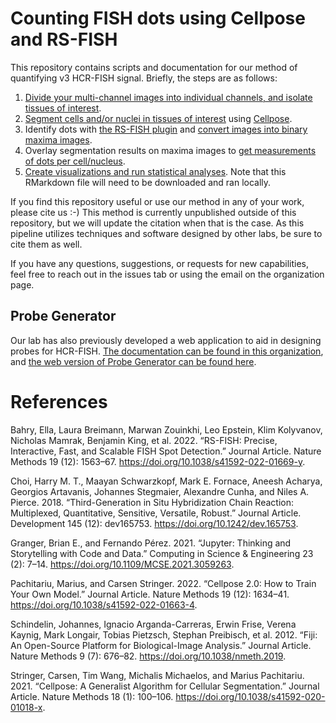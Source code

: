 # Counting FISH dots using Cellpose and RS-FISH

This repository contains scripts and documentation for our method of quantifying v3 HCR-FISH signal.
Briefly, the steps are as follows:

  1. [Divide your multi-channel images into individual channels, and isolate tissues of interest](./Tissue_Isolation.md).
  2. [Segment cells and/or nuclei in tissues of interest](./Cellpose_Segmentation.md) using [Cellpose](https://github.com/MouseLand/cellpose).
  3. Identify dots with [the RS-FISH plugin](https://github.com/PreibischLab/RS-FISH) and [convert images into binary maxima images](./RS_FISH_Analysis.md).
  4. Overlay segmentation results on maxima images to [get measurements of dots per cell/nucleus](./ROI_Converters.md).
  5. [Create visualizations and run statistical analyses](./Data_Concatenation_Walkthrough.Rmd). Note that this RMarkdown file will need to be downloaded and ran locally.
  
If you find this repository useful or use our method in any of your work, please cite us :-) This method is currently unpublished outside of this repository, but we will update the citation when that is the case. As this pipeline utilizes techniques and software designed by other labs, be sure to cite them as well.

If you have any questions, suggestions, or requests for new capabilities, feel free to reach out in the issues tab or using the email on the organization page. 

## Probe Generator
Our lab has also previously developed a web application to aid in designing probes for HCR-FISH. [The documentation can be found in this organization](https://github.com/Monaghan-Lab/probegenerator), and [the web version of Probe Generator can be found here](http://ec2-44-211-232-78.compute-1.amazonaws.com/).

# References
Bahry, Ella, Laura Breimann, Marwan Zouinkhi, Leo Epstein, Klim Kolyvanov, Nicholas Mamrak, Benjamin King, et al. 2022. “RS-FISH: Precise, Interactive, Fast, and Scalable FISH Spot Detection.” Journal Article. Nature Methods 19 (12): 1563–67. https://doi.org/10.1038/s41592-022-01669-y.

Choi, Harry M. T., Maayan Schwarzkopf, Mark E. Fornace, Aneesh Acharya, Georgios Artavanis, Johannes Stegmaier, Alexandre Cunha, and Niles A. Pierce. 2018. “Third-Generation in Situ Hybridization Chain Reaction: Multiplexed, Quantitative, Sensitive, Versatile, Robust.” Journal Article. Development 145 (12): dev165753. https://doi.org/10.1242/dev.165753.

Granger, Brian E., and Fernando Pérez. 2021. “Jupyter: Thinking and Storytelling with Code and Data.” Computing in Science & Engineering 23 (2): 7–14. https://doi.org/10.1109/MCSE.2021.3059263.

Pachitariu, Marius, and Carsen Stringer. 2022. “Cellpose 2.0: How to Train Your Own Model.” Journal Article. Nature Methods 19 (12): 1634–41. https://doi.org/10.1038/s41592-022-01663-4.

Schindelin, Johannes, Ignacio Arganda-Carreras, Erwin Frise, Verena Kaynig, Mark Longair, Tobias Pietzsch, Stephan Preibisch, et al. 2012. “Fiji: An Open-Source Platform for Biological-Image Analysis.” Journal Article. Nature Methods 9 (7): 676–82. https://doi.org/10.1038/nmeth.2019.

Stringer, Carsen, Tim Wang, Michalis Michaelos, and Marius Pachitariu. 2021. “Cellpose: A Generalist Algorithm for Cellular Segmentation.” Journal Article. Nature Methods 18 (1): 100–106. https://doi.org/10.1038/s41592-020-01018-x.
